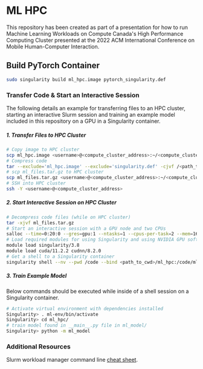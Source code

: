 # ML HPC

This repository has been created as part of a presentation for how to run Machine Learning Workloads on Compute Canada's High Performance Computing Cluster presented at the 2022 ACM International Conference on Mobile Human-Computer Interaction.

## Build PyTorch Container

```bash
sudo singularity build ml_hpc.image pytorch_singularity.def
```

### Transfer Code & Start an Interactive Session

The following details an example for transferring files to an HPC cluster, starting an interactive Slurm
session and training an example model included in this repository on a GPU in a Singularity container.

##### 1. Transfer Files to HPC Cluster

```bash
# Copy image to HPC cluster
scp ml_hpc.image <username>@<compute_cluster_address>:~/<compute_cluster_save_path>
# Compress code
tar --exclude='ml_hpc.image' --exclude='singularity.def' -cjvf /<path_to_compressed_files>/ml_files.tar.gz .
# scp ml_files.tar.gz to HPC cluster
scp ml_files.tar.gz <username>@<compute_cluster_address>:~/<compute_cluster_save_path>
# SSH into HPC cluster
ssh -Y <username>@<compute_cluster_address>
```

##### 2. Start Interactive Session on HPC Cluster

```bash
# Decompress code files (while on HPC cluster)
tar -xjvf ml_files.tar.gz
# Start an interactive session with a GPU node and two CPUs
salloc --time=0:20:0 --gres=gpu:1 --ntasks=1 --cpus-per-task=2 --mem=16G --account=<compute_canada_account>
# Load required modules for using Singularity and using NVIDIA GPU software
module load singularity/3.8
module load cuda/11.2.2 cudnn/8.2.0
# Get a shell to a Singularity container
singularity shell --nv --pwd /code --bind <path_to_cwd>/ml_hpc:/code/ml_hpc ml_hpc.image
```

##### 3. Train Example Model

Below commands should be executed while inside of a shell session on a Singularity container.

```bash
# Activate virtual environment with dependencies installed
Singularity> . ml-env/bin/activate
Singularity> cd ml_hpc/
# train model found in __main__.py file in ml_model/
Singularity> python -m ml_model
```

### Additional Resources

Slurm workload manager command line [cheat sheet](https://slurm.schedmd.com/pdfs/summary.pdf).
